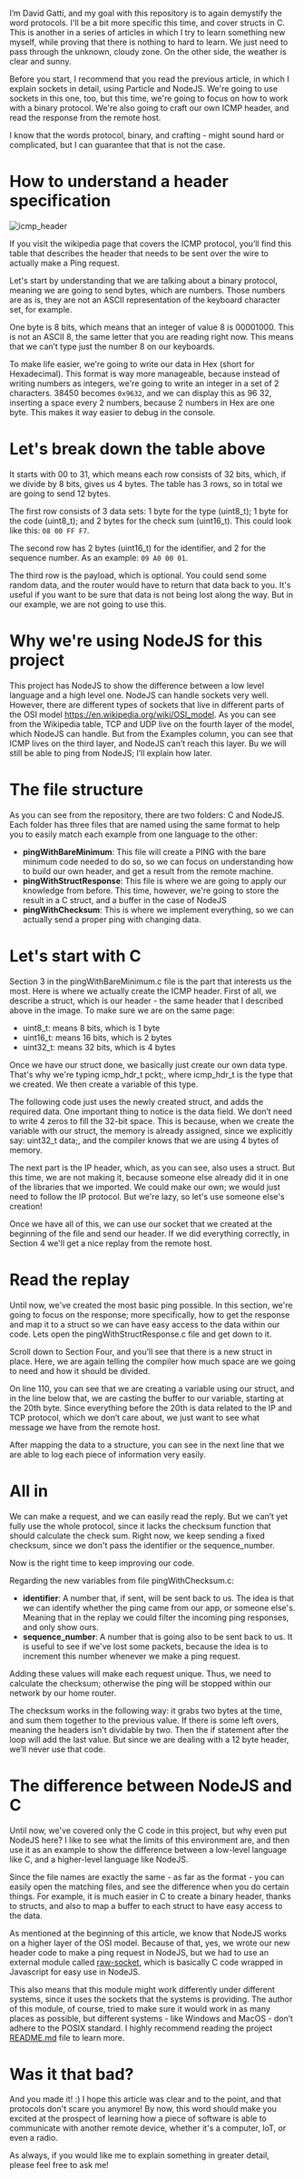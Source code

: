I’m David Gatti, and my goal with this repository is to again demystify the word protocols. I'll be a bit more specific this time, and cover structs in C. This is another in a series of articles in which I try to learn something new myself, while proving that there is nothing to hard to learn. We just need to pass through the unknown, cloudy zone. On the other side, the weather is clear and sunny.

Before you start, I recommend that you read the previous article, in which I explain sockets in detail, using Particle and NodeJS. We're going to use sockets in this one, too, but this time, we're going to focus on how to work with a binary protocol. We're also going to craft our own ICMP header, and read the response from the remote host.

I know that the words protocol, binary, and crafting - might sound hard or complicated, but I can guarantee that that is not the case.

# How to understand a header specification

![icmp_header](https://raw.githubusercontent.com/davidgatti/Deconstructing-Ping-with-C-and-NodeJS/master/icmp_header.png)

If you visit the wikipedia page that covers the ICMP protocol, you’ll find this table that describes the header that needs to be sent over the wire to actually make a Ping request.

Let's start by understanding that we are talking about a binary protocol, meaning we are going to send bytes, which are numbers. Those numbers are as is, they are not an ASCII representation of the keyboard character set, for example.

One byte is 8 bits, which means that an integer of value 8 is 00001000. This is not an ASCII 8, the same letter that you are reading right now. This means that we can’t type just the number 8 on our keyboards.

To make life easier, we're going to write our data in Hex (short for Hexadecimal). This format is way more manageable, because instead of writing numbers as integers, we're going to write an integer in a set of 2 characters. 38450 becomes `0x9632`, and we can display this as 96 32, inserting a space every 2 numbers, because 2 numbers in Hex are one byte. This makes it way easier to debug in the console.

# Let's break down the table above

It starts with 00 to 31, which means each row consists of 32 bits, which, if we divide by 8 bits, gives us 4 bytes. The table has 3 rows, so in total we are going to send 12 bytes.

The first row consists of 3 data sets: 1 byte for the type (uint8_t); 1 byte for the code (uint8_t); and 2 bytes for the check sum (uint16_t). This could look like this: `08 00 FF F7`.

The second row has 2 bytes (uint16_t) for the identifier, and 2 for the sequence number. As an example: `09 A0 00 01`.

The third row is the payload, which is optional. You could send some random data, and the router would have to return that data back to you. It's useful if you want to be sure that data is not being lost along the way. But in our example, we are not going to use this.

# Why we're using NodeJS for this project

This project has NodeJS to show the difference between a low level language and a high level one. NodeJS can handle sockets very well. However, there are different types of sockets that live in different parts of the OSI model https://en.wikipedia.org/wiki/OSI_model. As you can see from the Wikipedia table, TCP and UDP live on the fourth layer of the model, which NodeJS can handle. But from the Examples column, you can see that ICMP lives on the third layer, and NodeJS can’t reach this layer. Bu we will still be able to ping from NodeJS; I’ll explain how later.

# The file structure

As you can see from the repository, there are two folders: C and NodeJS. Each folder has three files that are named using the same format to help you to easily match each example from one language to the other:

- **pingWithBareMinimum**: This file will create a PING with the bare minimum code needed to do so, so we can focus on understanding how to build our own header, and get a result from the remote machine.
- **pingWithStructResponse**: This file is where we are going to apply our knowledge from before. This time, however, we're going to store the result in a C struct, and a buffer in the case of NodeJS
- **pingWithChecksum**: This is where we implement everything, so we can actually send a proper ping with changing data.

# Let's start with C

Section 3 in the pingWithBareMinimum.c file is the part that interests us the most. Here is where we actually create the ICMP header. First of all, we describe a struct, which is our header - the same header that I described above in the image. To make sure we are on the same page:

- uint8_t: means 8 bits, which is 1 byte
- uint16_t: means 16 bits, which is 2 bytes
- uint32_t: means 32 bits, which is 4 bytes

Once we have our struct done, we basically just create our own data type. That's why we're typing icmp_hdr_t pckt;, where icmp_hdr_t  is the type that we created. We then create a variable of this type.

The following code just uses the newly created struct, and adds the required data. One important thing to notice is the data field. We don’t need to write 4 zeros to fill the 32-bit space. This is because, when we create the variable with our struct, the memory is already assigned, since we explicitly say: uint32_t data;, and the compiler knows that we are using 4 bytes of memory.

The next part is the IP header, which, as you can see, also uses a struct. But this time, we are not making it, because someone else already did it in one of the libraries that we imported. We could make our own; we would just need to follow the IP protocol. But we're lazy, so let's use  someone else's creation!

Once we have all of this, we can use our socket that we created at the beginning of the file and send our header. If we did everything correctly, in Section 4 we'll get a nice replay from the remote host.

# Read the replay

Until now, we've created the most basic ping possible. In this section, we're going to focus on the response; more specifically, how to get the response and map it to a struct so we can have easy access to the data within our code. Lets open the pingWithStructResponse.c file and get down to it.

Scroll down to Section Four, and you’ll see that there is a new struct in place. Here, we are again telling the compiler how much space are we going to need and how it should be divided.

On line 110, you can see that we are creating a variable using our struct, and in the line below that, we are casting the buffer to our variable, starting at the 20th byte. Since everything before the 20th is data related to the IP and TCP protocol, which we don’t care about, we just want to see what message we have from the remote host.

After mapping the data to a structure, you can see in the next line that we are able to log each piece of information very easily.

# All in

We can make a request, and we can easily read the reply. But we can’t yet fully use the whole protocol, since it lacks the checksum function that should calculate the check sum. Right now, we keep sending a fixed checksum, since we don't pass the identifier or the sequence_number.

Now is the right time to keep improving our code.

Regarding the new variables from file pingWithChecksum.c:

- **identifier**: A number that, if sent, will be sent back to us. The idea is that we can identify whether the ping came from our app, or someone else's. Meaning that in the replay we could filter the incoming ping responses, and only show ours.
- **sequence_number**: A number that is going also to be sent back to us. It is useful to see if we've lost some packets, because the idea is to increment this number whenever we make a ping request.

Adding these values will make each request unique. Thus, we need to calculate the checksum; otherwise the ping will be stopped within our network by our home router.

The checksum works in the following way: it grabs two bytes at the time, and sum them together to the previous value. If there is some left overs, meaning the headers isn't dividable by two. Then the if statement after the loop will add the last value. But since we are dealing with a 12 byte header, we’ll never use that code.

# The difference between NodeJS and C

Until now, we've covered only the C code in this project, but why even put NodeJS here? I like to see what the limits of this environment are, and then use it as an example to show the difference between a low-level language like C, and a higher-level language like NodeJS.

Since the file names are exactly the same - as far as the format - you can easily open the matching files, and see the difference when you do certain things. For example, it is much easier in C to create a binary header, thanks to structs, and also to map a buffer to each struct to have easy access to the data.

As mentioned at the beginning of this article, we know that NodeJS works on a higher layer of the OSI model. Because of that, yes, we wrote our new header code to make a ping request in NodeJS, but we had to use an external module called [raw-socket](https://www.npmjs.com/package/raw-socket), which is basically C code wrapped in Javascript for easy use in NodeJS.

This also means that this module might work differently under different systems, since it uses the sockets that the systems is providing. The author of this module, of course, tried to make sure it would work in as many places as possible, but different systems - like Windows and MacOS - don’t adhere to the POSIX standard. I highly recommend reading the project [README.md](https://github.com/stephenwvickers/node-raw-socket) file to learn more.

# Was it that bad?

And you made it! :) I hope this article was clear and to the point, and that protocols don't scare you anymore! By now, this word should make you excited at the prospect of learning how a piece of software is able to communicate with another remote device, whether it's a computer, IoT, or even a radio.

As always, if you would like me to explain something in greater detail, please feel free to ask me!
